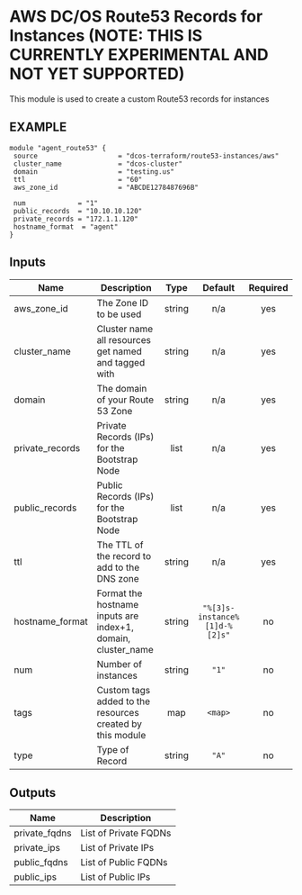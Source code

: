 AWS DC/OS Route53 Records for Instances (NOTE: THIS IS CURRENTLY EXPERIMENTAL AND NOT YET SUPPORTED)
============
This module is used to create a custom Route53 records for instances

EXAMPLE
-------

```hcl
module "agent_route53" {
 source                    = "dcos-terraform/route53-instances/aws"
 cluster_name              = "dcos-cluster"
 domain                    = "testing.us"
 ttl                       = "60"
 aws_zone_id               = "ABCDE1278487696B"

 num             = "1"
 public_records  = "10.10.10.120"
 private_records = "172.1.1.120"
 hostname_format  = "agent"
}
```

## Inputs

| Name | Description | Type | Default | Required |
|------|-------------|:----:|:-----:|:-----:|
| aws\_zone\_id | The Zone ID to be used | string | n/a | yes |
| cluster\_name | Cluster name all resources get named and tagged with | string | n/a | yes |
| domain | The domain of your Route 53 Zone | string | n/a | yes |
| private\_records | Private Records (IPs) for the Bootstrap Node | list | n/a | yes |
| public\_records | Public Records (IPs) for the Bootstrap Node | list | n/a | yes |
| ttl | The TTL of the record to add to the DNS zone | string | n/a | yes |
| hostname\_format | Format the hostname inputs are index+1, domain, cluster_name | string | `"%[3]s-instance%[1]d-%[2]s"` | no |
| num | Number of instances | string | `"1"` | no |
| tags | Custom tags added to the resources created by this module | map | `<map>` | no |
| type | Type of Record | string | `"A"` | no |

## Outputs

| Name | Description |
|------|-------------|
| private\_fqdns | List of Private FQDNs |
| private\_ips | List of Private IPs |
| public\_fqdns | List of Public FQDNs |
| public\_ips | List of Public IPs |

